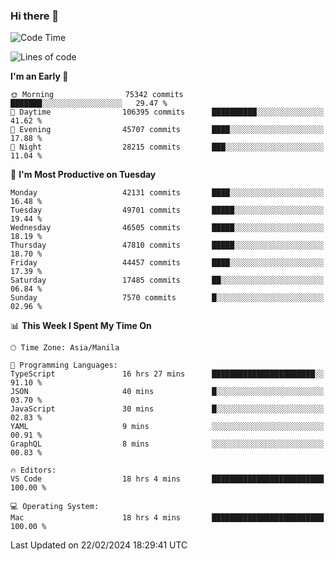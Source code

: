 ### Hi there 👋

<!--START_SECTION:waka-->
![Code Time](http://img.shields.io/badge/Code%20Time-4%2C908%20hrs%2021%20mins-blue)

![Lines of code](https://img.shields.io/badge/From%20Hello%20World%20I%27ve%20Written-115.2%20million%20lines%20of%20code-blue)

**I'm an Early 🐤** 

```text
🌞 Morning                75342 commits       ███████░░░░░░░░░░░░░░░░░░   29.47 % 
🌆 Daytime                106395 commits      ██████████░░░░░░░░░░░░░░░   41.62 % 
🌃 Evening                45707 commits       ████░░░░░░░░░░░░░░░░░░░░░   17.88 % 
🌙 Night                  28215 commits       ███░░░░░░░░░░░░░░░░░░░░░░   11.04 % 
```
📅 **I'm Most Productive on Tuesday** 

```text
Monday                   42131 commits       ████░░░░░░░░░░░░░░░░░░░░░   16.48 % 
Tuesday                  49701 commits       █████░░░░░░░░░░░░░░░░░░░░   19.44 % 
Wednesday                46505 commits       █████░░░░░░░░░░░░░░░░░░░░   18.19 % 
Thursday                 47810 commits       █████░░░░░░░░░░░░░░░░░░░░   18.70 % 
Friday                   44457 commits       ████░░░░░░░░░░░░░░░░░░░░░   17.39 % 
Saturday                 17485 commits       ██░░░░░░░░░░░░░░░░░░░░░░░   06.84 % 
Sunday                   7570 commits        █░░░░░░░░░░░░░░░░░░░░░░░░   02.96 % 
```


📊 **This Week I Spent My Time On** 

```text
🕑︎ Time Zone: Asia/Manila

💬 Programming Languages: 
TypeScript               16 hrs 27 mins      ███████████████████████░░   91.10 % 
JSON                     40 mins             █░░░░░░░░░░░░░░░░░░░░░░░░   03.70 % 
JavaScript               30 mins             █░░░░░░░░░░░░░░░░░░░░░░░░   02.83 % 
YAML                     9 mins              ░░░░░░░░░░░░░░░░░░░░░░░░░   00.91 % 
GraphQL                  8 mins              ░░░░░░░░░░░░░░░░░░░░░░░░░   00.83 % 

🔥 Editors: 
VS Code                  18 hrs 4 mins       █████████████████████████   100.00 % 

💻 Operating System: 
Mac                      18 hrs 4 mins       █████████████████████████   100.00 % 
```


 Last Updated on 22/02/2024 18:29:41 UTC
<!--END_SECTION:waka-->


<!--
**rad182/rad182** is a ✨ _special_ ✨ repository because its `README.md` (this file) appears on your GitHub profile.

Here are some ideas to get you started:

- 🔭 I’m currently working on ...
- 🌱 I’m currently learning ...
- 👯 I’m looking to collaborate on ...
- 🤔 I’m looking for help with ...
- 💬 Ask me about ...
- 📫 How to reach me: ...
- 😄 Pronouns: ...
- ⚡ Fun fact: ...
-->
